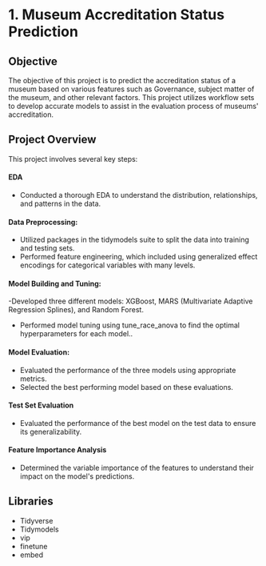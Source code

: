 
# 1. Museum Accreditation Status Prediction

## Objective

The objective of this project is to predict the accreditation status of a museum based on various features such as Governance, subject matter of the museum, and other relevant factors. This project utilizes workflow sets to develop accurate models to assist in the evaluation process of museums' accreditation.





## Project Overview
This project involves several key steps:
#### EDA
- Conducted a thorough EDA to understand the distribution, relationships, and patterns in the data.

#### Data Preprocessing:
- Utilized packages in the tidymodels suite to split the data into training and testing sets.
- Performed feature engineering, which included using generalized effect encodings for categorical variables with many levels.

#### Model Building and Tuning:

-Developed three different models: XGBoost, MARS (Multivariate Adaptive Regression Splines), and Random Forest.
- Performed model tuning using tune_race_anova to find the optimal hyperparameters for each model..
#### Model Evaluation:

- Evaluated the performance of the three models using appropriate metrics.
- Selected the best performing model based on these evaluations.
#### Test Set Evaluation

- Evaluated the performance of the best model on the test data to ensure its generalizability.
#### Feature Importance Analysis

- Determined the variable importance of the features to understand their impact on the model's predictions.

## Libraries 
- Tidyverse
- Tidymodels
- vip
- finetune
- embed


